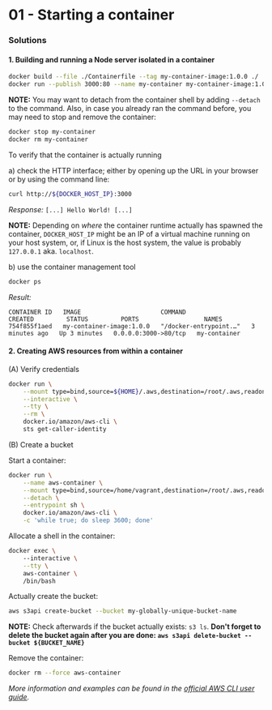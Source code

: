 01 - Starting a container
=========================


### Solutions

#### 1. Building and running a Node server isolated in a container

```bash
docker build --file ./Containerfile --tag my-container-image:1.0.0 ./
docker run --publish 3000:80 --name my-container my-container-image:1.0.0
```

__NOTE:__ You may want to detach from the container shell by adding `--detach` to the command. Also,
in case you already ran the command before, you may need to stop and remove the container:

```bash
docker stop my-container
docker rm my-container
```

To verify that the container is actually running

a) check the HTTP interface; either by opening up the URL in your browser or by using the command line:

```bash
curl http://${DOCKER_HOST_IP}:3000
```
*Response:* `[...] Hello World! [...]`

__NOTE:__ Depending on *where* the container runtime actually has spawned the container, `DOCKER_HOST_IP` might be
an IP of a virtual machine running on your host system, or, if Linux is the host system, the value is probably
`127.0.0.1` aka. `localhost`. 

b) use the container management tool

```bash
docker ps 
```
*Result:*
```
CONTAINER ID   IMAGE                      COMMAND                  CREATED         STATUS         PORTS                  NAMES
754f855f1aed   my-container-image:1.0.0   "/docker-entrypoint.…"   3 minutes ago   Up 3 minutes   0.0.0.0:3000->80/tcp   my-container
```


#### 2. Creating AWS resources from within a container

(A) Verify credentials

```bash
docker run \
    --mount type=bind,source=${HOME}/.aws,destination=/root/.aws,readonly \
    --interactive \
    --tty \
    --rm \
    docker.io/amazon/aws-cli \
    sts get-caller-identity
```

(B) Create a bucket

Start a container:
```bash
docker run \
    --name aws-container \
    --mount type=bind,source=/home/vagrant,destination=/root/.aws,readonly \
    --detach \
    --entrypoint sh \
    docker.io/amazon/aws-cli \
    -c 'while true; do sleep 3600; done'
```

Allocate a shell in the container:
```bash
docker exec \    
    --interactive \
    --tty \
    aws-container \
    /bin/bash
```

Actually create the bucket:
```bash
aws s3api create-bucket --bucket my-globally-unique-bucket-name
```

__NOTE:__ Check afterwards if the bucket actually exists: `s3 ls`. __Don't forget to delete the bucket
again after you are done: `aws s3api delete-bucket --bucket ${BUCKET_NAME}`__

Remove the container:
```bash
docker rm --force aws-container
```

*More information and examples can be found in the
[official AWS CLI user guide](https://docs.aws.amazon.com/cli/latest/userguide/install-cliv2-docker.html).*
